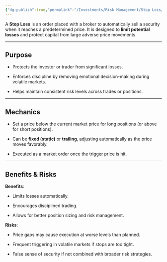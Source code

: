 ```yaml
---
{"dg-publish":true,"permalink":"/Investments/Risk Management/Stop Loss/"}
---
```


A **Stop Loss** is an order placed with a broker to automatically sell a security when it reaches a predetermined price. It is designed to **limit potential losses** and protect capital from large adverse price movements.

---
## Purpose

- Protects the investor or trader from significant losses.
    
- Enforces discipline by removing emotional decision-making during volatile markets.
    
- Helps maintain consistent risk levels across trades or positions.
---
## Mechanics

- Set a price below the current market price for long positions (or above for short positions).
    
- Can be **fixed (static)** or **trailing**, adjusting automatically as the price moves favorably.
    
- Executed as a market order once the trigger price is hit.
---
## Benefits & Risks

**Benefits**:

- Limits losses automatically.
    
- Encourages disciplined trading.
    
- Allows for better position sizing and risk management.
    

**Risks**:

- Price gaps may cause execution at worse levels than planned.
    
- Frequent triggering in volatile markets if stops are too tight.
    
- False sense of security if not combined with broader risk strategies.